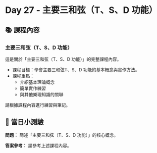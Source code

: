# Day 27 - 主要三和弦（T、S、D 功能）

## 📚 課程內容

### 主要三和弦（T、S、D 功能）

這是關於「主要三和弦（T、S、D 功能）」的完整課程內容。

- 課程目標：學會主要三和弦T、S、D 功能的基本概念與實作方法。
- 課程重點：
  - 介紹基本理論概念
  - 簡單實作練習
  - 與其他樂理知識的關聯

請根據課程內容進行練習與筆記。

## 🎯 當日小測驗

**問題：** 簡述「主要三和弦（T、S、D 功能）」的核心概念。

**答案參考：** 請參考上述課程內容。